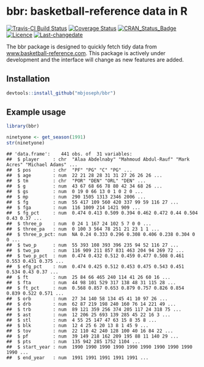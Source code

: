 
bbr: basketball-reference data in R
===================================

[![Travis-CI Build Status](https://travis-ci.org/mbjoseph/bbr.svg?branch=master)](https://travis-ci.org/mbjoseph/bbr) [![Coverage Status](https://img.shields.io/codecov/c/github/mbjoseph/bbr/master.svg)](https://codecov.io/github/mbjoseph/bbr?branch=master) [![CRAN\_Status\_Badge](http://www.r-pkg.org/badges/version/bbr)](https://cran.r-project.org/package=bbr) [![Licence](https://img.shields.io/badge/licence-GPL--3-blue.svg)](https://www.gnu.org/licenses/old-licenses/gpl-3.0.html) [![Last-changedate](https://img.shields.io/badge/last%20change-2016--12--08-brightgreen.svg)](/commits/master)

<!-- README.md is generated from README.Rmd. Please edit that file -->
The bbr package is designed to quickly fetch tidy data from www.basketball-reference.com. This package is actively under development and the interface will change as new features are added.

Installation
------------

``` r
devtools::install_github("mbjoseph/bbr")
```

Example usage
-------------

``` r
library(bbr)

ninetyone <- get_season(1991)
str(ninetyone)
```

    ## 'data.frame':    441 obs. of  31 variables:
    ##  $ player     : chr  "Alaa Abdelnaby" "Mahmoud Abdul-Rauf" "Mark Acres" "Michael Adams" ...
    ##  $ pos        : chr  "PF" "PG" "C" "PG" ...
    ##  $ age        : num  22 21 28 28 31 31 27 26 26 26 ...
    ##  $ tm         : chr  "POR" "DEN" "ORL" "DEN" ...
    ##  $ g          : num  43 67 68 66 78 80 42 34 68 26 ...
    ##  $ gs         : num  0 19 0 66 13 0 1 0 2 0 ...
    ##  $ mp         : num  290 1505 1313 2346 2006 ...
    ##  $ fg         : num  55 417 109 560 420 337 99 59 116 27 ...
    ##  $ fga        : num  116 1009 214 1421 909 ...
    ##  $ fg_pct     : num  0.474 0.413 0.509 0.394 0.462 0.472 0.44 0.504 0.43 0.37 ...
    ##  $ three_p    : num  0 24 1 167 24 102 5 7 0 0 ...
    ##  $ three_pa   : num  0 100 3 564 78 251 21 23 1 1 ...
    ##  $ three_p_pct: num  NA 0.24 0.333 0.296 0.308 0.406 0.238 0.304 0 0 ...
    ##  $ two_p      : num  55 393 108 393 396 235 94 52 116 27 ...
    ##  $ two_pa     : num  116 909 211 857 831 463 204 94 269 72 ...
    ##  $ two_p_pct  : num  0.474 0.432 0.512 0.459 0.477 0.508 0.461 0.553 0.431 0.375 ...
    ##  $ efg_pct    : num  0.474 0.425 0.512 0.453 0.475 0.543 0.451 0.534 0.43 0.37 ...
    ##  $ ft         : num  25 84 66 465 240 114 41 26 60 16 ...
    ##  $ fta        : num  44 98 101 529 317 138 48 31 115 28 ...
    ##  $ ft_pct     : num  0.568 0.857 0.653 0.879 0.757 0.826 0.854 0.839 0.522 0.571 ...
    ##  $ orb        : num  27 34 140 58 134 45 41 10 97 26 ...
    ##  $ drb        : num  62 87 219 198 240 160 76 14 221 49 ...
    ##  $ trb        : num  89 121 359 256 374 205 117 24 318 75 ...
    ##  $ ast        : num  12 206 25 693 139 285 45 22 16 3 ...
    ##  $ stl        : num  4 55 25 147 47 63 15 8 35 8 ...
    ##  $ blk        : num  12 4 25 6 20 13 8 1 45 9 ...
    ##  $ tov        : num  22 110 42 240 128 100 40 16 84 22 ...
    ##  $ pf         : num  39 149 218 162 209 195 88 11 140 29 ...
    ##  $ pts        : num  135 942 285 1752 1104 ...
    ##  $ start_year : num  1990 1990 1990 1990 1990 1990 1990 1990 1990 1990 ...
    ##  $ end_year   : num  1991 1991 1991 1991 1991 ...
